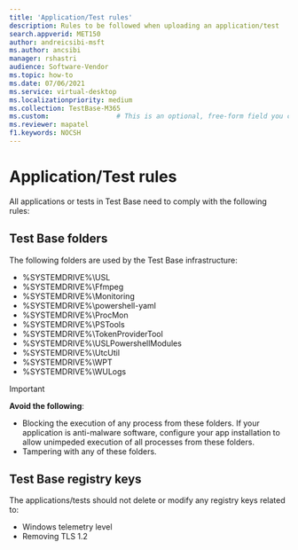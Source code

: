 ```yaml
---
title: 'Application/Test rules'
description: Rules to be followed when uploading an application/test
search.appverid: MET150
author: andreicsibi-msft
ms.author: ancsibi
manager: rshastri
audience: Software-Vendor
ms.topic: how-to
ms.date: 07/06/2021
ms.service: virtual-desktop
ms.localizationpriority: medium
ms.collection: TestBase-M365
ms.custom:                 # This is an optional, free-form field you can use to define your own collection of articles. If you have more than one value, format as a bulleted list. This field truncates to something like 144 characters (inclusive of spaces) so keep it short.
ms.reviewer: mapatel
f1.keywords: NOCSH
---
```

# Application/Test rules

All applications or tests in Test Base need to comply with the following rules:

## Test Base folders 

The following folders are used by the Test Base infrastructure:
* %SYSTEMDRIVE%\USL
* %SYSTEMDRIVE%\Ffmpeg
* %SYSTEMDRIVE%\Monitoring
* %SYSTEMDRIVE%\powershell-yaml
* %SYSTEMDRIVE%\ProcMon
* %SYSTEMDRIVE%\PSTools
* %SYSTEMDRIVE%\TokenProviderTool
* %SYSTEMDRIVE%\USLPowershellModules
* %SYSTEMDRIVE%\UtcUtil
* %SYSTEMDRIVE%\WPT
* %SYSTEMDRIVE%\WULogs

> [!IMPORTANT]
> **Avoid the following**:
> * Blocking the execution of any process from these folders. If your application is anti-malware software, configure your app installation to allow unimpeded execution of all processes from these folders.
> * Tampering with any of these folders.

## Test Base registry keys

The applications/tests should not delete or modify any registry keys related to:
* Windows telemetry level
* Removing TLS 1.2
